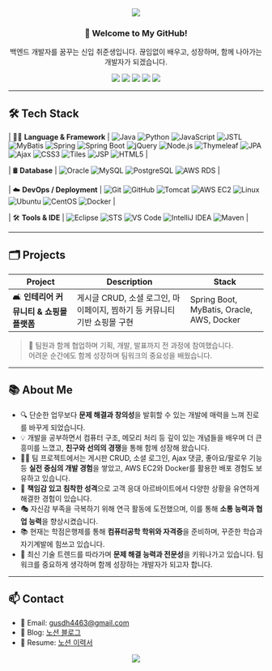 <!-- README.md -->

<div align="center">
  
  <img src="https://capsule-render.vercel.app/api?type=waving&color=gradient&height=200&section=header&text=Hello,%20I'm%20a%20Backend%20Developer!&fontSize=35&fontAlign=50&fontColor=ffffff" />

  <h3>👋 Welcome to My GitHub!</h3>
  <p>백엔드 개발자를 꿈꾸는 신입 취준생입니다. 끊임없이 배우고, 성장하며, 함께 나아가는 개발자가 되겠습니다.</p>

  <img src="https://img.shields.io/badge/Java-007396?style=for-the-badge&logo=OpenJDK&logoColor=white"/>
  <img src="https://img.shields.io/badge/SpringBoot-6DB33F?style=for-the-badge&logo=Spring&logoColor=white"/>
  <img src="https://img.shields.io/badge/JPA-59666C?style=for-the-badge&logo=Hibernate&logoColor=white"/>
  <img src="https://img.shields.io/badge/MySQL-4479A1?style=for-the-badge&logo=MySQL&logoColor=white"/>
  <img src="https://img.shields.io/badge/AWS_RDS-527FFF?style=for-the-badge&logo=Amazon-AWS&logoColor=white"/>

</div>

---

## 🛠 Tech Stack
| 🧑‍💻 **Language & Framework** | 
![Java](https://img.shields.io/badge/Java-007396?style=flat&logo=java&logoColor=white) 
![Python](https://img.shields.io/badge/Python-3776AB?style=flat&logo=python&logoColor=white) 
![JavaScript](https://img.shields.io/badge/JavaScript-F7DF1E?style=flat&logo=javascript&logoColor=black) 
![JSTL](https://img.shields.io/badge/JSTL-252C2F?style=flat&logo=java&logoColor=white) 
![MyBatis](https://img.shields.io/badge/MyBatis-35495E?style=flat&logoColor=white) 
![Spring](https://img.shields.io/badge/Spring-6DB33F?style=flat&logo=spring&logoColor=white) 
![Spring Boot](https://img.shields.io/badge/Spring_Boot-6DB33F?style=flat&logo=spring-boot&logoColor=white) 
![jQuery](https://img.shields.io/badge/jQuery-0769AD?style=flat&logo=jquery&logoColor=white) 
![Node.js](https://img.shields.io/badge/Node.js-339933?style=flat&logo=node.js&logoColor=white) 
![Thymeleaf](https://img.shields.io/badge/Thymeleaf-005F0F?style=flat&logo=thymeleaf&logoColor=white) 
![JPA](https://img.shields.io/badge/JPA-59666C?style=flat&logo=hibernate&logoColor=white) 
![Ajax](https://img.shields.io/badge/Ajax-2C2255?style=flat&logoColor=white) 
![CSS3](https://img.shields.io/badge/CSS3-1572B6?style=flat&logo=css3&logoColor=white) 
![Tiles](https://img.shields.io/badge/Tiles-0052CC?style=flat&logoColor=white) 
![JSP](https://img.shields.io/badge/JSP-007396?style=flat&logo=java&logoColor=white) 
![HTML5](https://img.shields.io/badge/HTML5-E34F26?style=flat&logo=html5&logoColor=white) |

| 🛢 **Database** | 
![Oracle](https://img.shields.io/badge/Oracle-F80000?style=flat&logo=oracle&logoColor=white) 
![MySQL](https://img.shields.io/badge/MySQL-4479A1?style=flat&logo=mysql&logoColor=white) 
![PostgreSQL](https://img.shields.io/badge/PostgreSQL-4169E1?style=flat&logo=postgresql&logoColor=white) 
![AWS RDS](https://img.shields.io/badge/AWS_RDS-FF9900?style=flat&logo=amazonaws&logoColor=white) |

| ☁️ **DevOps / Deployment** | 
![Git](https://img.shields.io/badge/Git-F05032?style=flat&logo=git&logoColor=white) 
![GitHub](https://img.shields.io/badge/GitHub-181717?style=flat&logo=github&logoColor=white) 
![Tomcat](https://img.shields.io/badge/Tomcat-F8DC75?style=flat&logo=apachetomcat&logoColor=black) 
![AWS EC2](https://img.shields.io/badge/AWS_EC2-FF9900?style=flat&logo=amazonaws&logoColor=white) 
![Linux](https://img.shields.io/badge/Linux-FCC624?style=flat&logo=linux&logoColor=black) 
![Ubuntu](https://img.shields.io/badge/Ubuntu-E95420?style=flat&logo=ubuntu&logoColor=white) 
![CentOS](https://img.shields.io/badge/CentOS-262577?style=flat&logo=centos&logoColor=white) 
![Docker](https://img.shields.io/badge/Docker-2496ED?style=flat&logo=docker&logoColor=white) |

| 🛠 **Tools & IDE** | 
![Eclipse](https://img.shields.io/badge/Eclipse-2C2255?style=flat&logo=eclipseide&logoColor=white) 
![STS](https://img.shields.io/badge/Spring_Tool_Suite-6DB33F?style=flat&logo=spring&logoColor=white) 
![VS Code](https://img.shields.io/badge/VS_Code-007ACC?style=flat&logo=visualstudiocode&logoColor=white) 
![IntelliJ IDEA](https://img.shields.io/badge/IntelliJ_IDEA-000000?style=flat&logo=intellijidea&logoColor=white) 
![Maven](https://img.shields.io/badge/Maven-C71A36?style=flat&logo=apachemaven&logoColor=white) |

---

## 🗂 Projects
| Project | Description | Stack |
|--------|-------------|-------|
| 🛋️ **인테리어 커뮤니티 & 쇼핑몰 플랫폼** | 게시글 CRUD, 소셜 로그인, 마이페이지, 찜하기 등 커뮤니티 기반 쇼핑몰 구현 | Spring Boot, MyBatis, Oracle, AWS, Docker |

> 📌 팀원과 함께 협업하며 기획, 개발, 발표까지 전 과정에 참여했습니다.  
> 어려운 순간에도 함께 성장하며 팀워크의 중요성을 배웠습니다.

---

## 📚 About Me
- 🔍 단순한 업무보다 **문제 해결과 창의성**을 발휘할 수 있는 개발에 매력을 느껴 진로를 바꾸게 되었습니다.
- 💡 개발을 공부하면서 컴퓨터 구조, 메모리 처리 등 깊이 있는 개념들을 배우며 더 큰 흥미를 느꼈고, **친구와 선의의 경쟁**을 통해 함께 성장해 왔습니다.
- 👨‍💻 팀 프로젝트에서는 게시판 CRUD, 소셜 로그인, Ajax 댓글, 좋아요/팔로우 기능 등 **실전 중심의 개발 경험**을 쌓았고, AWS EC2와 Docker를 활용한 배포 경험도 보유하고 있습니다.
- 🧠 **책임감 있고 침착한 성격**으로 고객 응대 아르바이트에서 다양한 상황을 유연하게 해결한 경험이 있습니다.
- 🎭 자신감 부족을 극복하기 위해 연극 활동에 도전했으며, 이를 통해 **소통 능력과 협업 능력**을 향상시켰습니다.
- 📚 현재는 학점은행제를 통해 **컴퓨터공학 학위와 자격증**을 준비하며, 꾸준한 학습과 자기계발에 힘쓰고 있습니다.
- 🌱 최신 기술 트렌드를 따라가며 **문제 해결 능력과 전문성**을 키워나가고 있습니다. 팀워크를 중요하게 생각하며 함께 성장하는 개발자가 되고자 합니다.

---

## 📫 Contact
- 📧 Email: gusdh4463@gmail.com
- 📌 Blog: [노션 블로그](https://www.notion.so/Study-1dcabca3cb1480ba970ad00740b46cd3?pvs=4)
- 💼 Resume: [노션 이력서](https://www.notion.so/1ddabca3cb148046a26ac68b6db92f18?pvs=4)

<div align="center">
  <img src="https://capsule-render.vercel.app/api?type=waving&color=gradient&height=150&section=footer"/>
</div>

